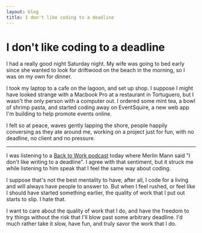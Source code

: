 ```yaml
---
layout: blog
title: I don't like coding to a deadline
---
```


# I don't like coding to a deadline

I had a really good night Saturday night. My wife was going to bed early
since she wanted to look for driftwood on the beach in the morning, so I
was on my own for dinner.

I took my laptop to a cafe on the lagoon, and set up shop. I suppose I
might have looked strange with a Macbook Pro at a restaurant in
Tortuguero, but I wasn't the only person with a computer out. I ordered
some mint tea, a bowl of shrimp pasta, and started coding away on
EventSquire, a new web app I'm building to help promote events online.

I felt so at peace, waves gently lapping the shore, people happily
conversing as they ate around me, working on a project just for fun,
with no deadline, no client and no pressure.

* * *

I was listening to a [Back to Work podcast](http://5by5.tv/b2w/60) today where Merlin Mann
said "I don't like writing to a deadline". I agree with that sentiment,
but it struck me while listening to him speak that I feel the same way
about coding. 

I suppose that's not the best mentality to have; after all, I code for a
living and will always have people to answer to. But when I feel rushed,
or feel like I should have started something earlier, the quality of
work that I put out starts to slip. I hate that.

I want to care about the quality of work that I do, and have the freedom
to try things without the risk that I'll blow past some arbitrary
deadline. I'd much rather take it slow, have fun, and truly savor the
work that I do.
